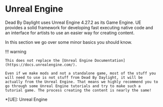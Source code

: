 # Unreal Engine

Dead By Daylight uses Unreal Engine 4.27.2 as its Game Engine.
UE provides a solid framework for developing fast executing native code and an interface for artists to use an easier way for creating content.

In this section we go over some minor basics you should know.

!!! warning

    This does not replace the [Unreal Engine Documentation](https://docs.unrealengine.com/).

    Even if we make mods and not a standalone game, most of the stuff you will need to use is not stuff from Dead By Daylight, it will be actually from the Unreal Engine. That means we highly recommend you to go through some Unreal Engine tutorials and try to make such a tutorial game. The process creating the content is nearly the same!

*[UE]: Unreal Engine
